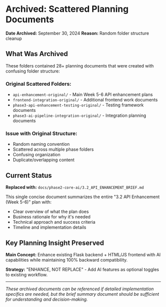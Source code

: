 # Archived: Scattered Planning Documents

**Date Archived:** September 30, 2024
**Reason:** Random folder structure cleanup

## What Was Archived

These folders contained 28+ planning documents that were created with confusing folder structure:

### Original Scattered Folders:
- `api-enhancement-original/` - Main Week 5-6 API enhancement plans
- `frontend-integration-original/` - Additional frontend work documents
- `phase3-api-enhancement-testing-original/` - Testing framework documents
- `phase3-ai-pipeline-integration-original/` - Integration planning documents

### Issue with Original Structure:
- Random naming convention
- Scattered across multiple phase folders
- Confusing organization
- Duplicate/overlapping content

## Current Status

**Replaced with:** `docs/phase2-core-ai/3.2_API_ENHANCEMENT_BRIEF.md`

This single concise document summarizes the entire "3.2 API Enhancement (Week 5-6)" plan with:
- Clear overview of what the plan does
- Business rationale for why it's needed
- Technical approach and success criteria
- Timeline and implementation details

## Key Planning Insight Preserved

**Main Concept:** Enhance existing Flask backend + HTML/JS frontend with AI capabilities while maintaining 100% backward compatibility.

**Strategy:** "ENHANCE, NOT REPLACE" - Add AI features as optional toggles to existing workflow.

---

*These archived documents can be referenced if detailed implementation specifics are needed, but the brief summary document should be sufficient for understanding and decision-making.*
